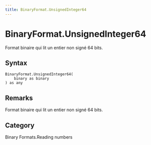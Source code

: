 ```yaml
---
title: BinaryFormat.UnsignedInteger64
---
```


# BinaryFormat.UnsignedInteger64


Format binaire qui lit un entier non signé 64 bits.


## Syntax

```powerquery
BinaryFormat.UnsignedInteger64(
    binary as binary
) as any
```


## Remarks

Format binaire qui lit un entier non signé 64 bits.



## Category
Binary Formats.Reading numbers
